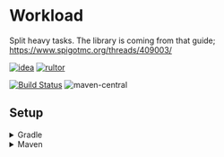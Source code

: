# Workload
Split heavy tasks.
The library is coming from that guide;
https://www.spigotmc.org/threads/409003/

[![idea](https://www.elegantobjects.org/intellij-idea.svg)](https://www.jetbrains.com/idea/)
[![rultor](https://www.rultor.com/b/yegor256/rultor)](https://www.rultor.com/p/portlek/workload)

[![Build Status](https://travis-ci.com/portlek/workload.svg?branch=master)](https://travis-ci.com/portlek/workload)
![maven-central](https://img.shields.io/maven-central/v/io.github.portlek/workload)
## Setup

<details>
<summary>Gradle</summary>

```gradle
repositories {
    mavenCentral()
}

dependencies {
    implementation("io.github.portlek:workload:${version}")
}
```
</details>

<details>
<summary>Maven</summary>

```xml
<dependencies>
    <dependency>
      <groupId>io.github.portlek</groupId>
      <artifactId>workload</artifactId>
      <version>${version}</version>
    </dependency>
</dependencies>
```
</details>
